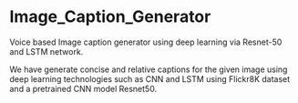 # Image_Caption_Generator
Voice based Image caption generator using deep learning via Resnet-50 and LSTM network.

We have generate concise and relative captions for the given image using deep learning technologies such as CNN and LSTM using Flickr8K dataset and a pretrained CNN model Resnet50. 
